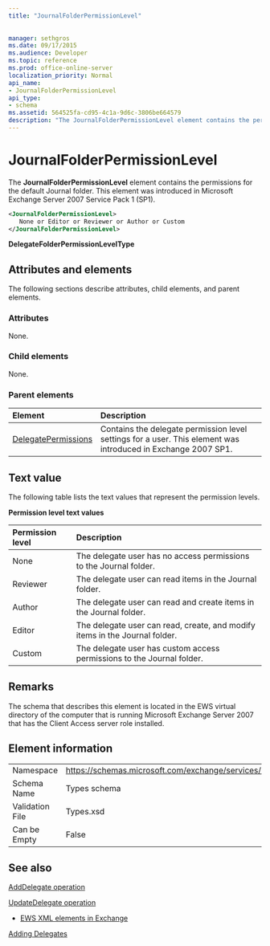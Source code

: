 ```yaml
---
title: "JournalFolderPermissionLevel"
 
 
manager: sethgros
ms.date: 09/17/2015
ms.audience: Developer
ms.topic: reference
ms.prod: office-online-server
localization_priority: Normal
api_name:
- JournalFolderPermissionLevel
api_type:
- schema
ms.assetid: 564525fa-cd95-4c1a-9d6c-3806be664579
description: "The JournalFolderPermissionLevel element contains the permissions for the default Journal folder. This element was introduced in Microsoft Exchange Server 2007 Service Pack 1 (SP1)."
---
```


# JournalFolderPermissionLevel

The **JournalFolderPermissionLevel** element contains the permissions for the default Journal folder. This element was introduced in Microsoft Exchange Server 2007 Service Pack 1 (SP1). 
  
```xml
<JournalFolderPermissionLevel>
   None or Editor or Reviewer or Author or Custom
</JournalFolderPermissionLevel>
```

 **DelegateFolderPermissionLevelType**
## Attributes and elements

The following sections describe attributes, child elements, and parent elements.
  
### Attributes

None.
  
### Child elements

None.
  
### Parent elements

|**Element**|**Description**|
|:-----|:-----|
|[DelegatePermissions](delegatepermissions.md) <br/> |Contains the delegate permission level settings for a user. This element was introduced in Exchange 2007 SP1.  <br/> |
   
## Text value

The following table lists the text values that represent the permission levels.
  
**Permission level text values**

|**Permission level**|**Description**|
|:-----|:-----|
|None  <br/> |The delegate user has no access permissions to the Journal folder.  <br/> |
|Reviewer  <br/> |The delegate user can read items in the Journal folder.  <br/> |
|Author  <br/> |The delegate user can read and create items in the Journal folder.  <br/> |
|Editor  <br/> |The delegate user can read, create, and modify items in the Journal folder.  <br/> |
|Custom  <br/> |The delegate user has custom access permissions to the Journal folder.  <br/> |
   
## Remarks

The schema that describes this element is located in the EWS virtual directory of the computer that is running Microsoft Exchange Server 2007 that has the Client Access server role installed.
  
## Element information

|||
|:-----|:-----|
|Namespace  <br/> |https://schemas.microsoft.com/exchange/services/2006/types  <br/> |
|Schema Name  <br/> |Types schema  <br/> |
|Validation File  <br/> |Types.xsd  <br/> |
|Can be Empty  <br/> |False  <br/> |
   
## See also



[AddDelegate operation](adddelegate-operation.md)
  
[UpdateDelegate operation](updatedelegate-operation.md)


- [EWS XML elements in Exchange](ews-xml-elements-in-exchange.md)


[Adding Delegates](https://msdn.microsoft.com/library/3a744150-66a3-4a13-9433-793603ba5038%28Office.15%29.aspx)

